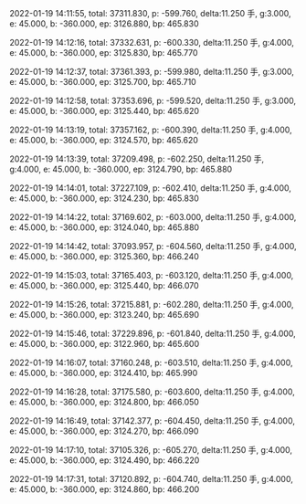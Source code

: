 2022-01-19 14:11:55, total: 37311.830, p: -599.760, delta:11.250 手, g:3.000, e: 45.000, b: -360.000, ep: 3126.880, bp: 465.830

2022-01-19 14:12:16, total: 37332.631, p: -600.330, delta:11.250 手, g:4.000, e: 45.000, b: -360.000, ep: 3125.830, bp: 465.770

2022-01-19 14:12:37, total: 37361.393, p: -599.980, delta:11.250 手, g:3.000, e: 45.000, b: -360.000, ep: 3125.700, bp: 465.710

2022-01-19 14:12:58, total: 37353.696, p: -599.520, delta:11.250 手, g:3.000, e: 45.000, b: -360.000, ep: 3125.440, bp: 465.620

2022-01-19 14:13:19, total: 37357.162, p: -600.390, delta:11.250 手, g:4.000, e: 45.000, b: -360.000, ep: 3124.570, bp: 465.620

2022-01-19 14:13:39, total: 37209.498, p: -602.250, delta:11.250 手, g:4.000, e: 45.000, b: -360.000, ep: 3124.790, bp: 465.880

2022-01-19 14:14:01, total: 37227.109, p: -602.410, delta:11.250 手, g:4.000, e: 45.000, b: -360.000, ep: 3124.230, bp: 465.830

2022-01-19 14:14:22, total: 37169.602, p: -603.000, delta:11.250 手, g:4.000, e: 45.000, b: -360.000, ep: 3124.040, bp: 465.880

2022-01-19 14:14:42, total: 37093.957, p: -604.560, delta:11.250 手, g:4.000, e: 45.000, b: -360.000, ep: 3125.360, bp: 466.240

2022-01-19 14:15:03, total: 37165.403, p: -603.120, delta:11.250 手, g:4.000, e: 45.000, b: -360.000, ep: 3125.440, bp: 466.070

2022-01-19 14:15:26, total: 37215.881, p: -602.280, delta:11.250 手, g:4.000, e: 45.000, b: -360.000, ep: 3123.240, bp: 465.690

2022-01-19 14:15:46, total: 37229.896, p: -601.840, delta:11.250 手, g:4.000, e: 45.000, b: -360.000, ep: 3122.960, bp: 465.600

2022-01-19 14:16:07, total: 37160.248, p: -603.510, delta:11.250 手, g:4.000, e: 45.000, b: -360.000, ep: 3124.410, bp: 465.990

2022-01-19 14:16:28, total: 37175.580, p: -603.600, delta:11.250 手, g:4.000, e: 45.000, b: -360.000, ep: 3124.800, bp: 466.050

2022-01-19 14:16:49, total: 37142.377, p: -604.450, delta:11.250 手, g:4.000, e: 45.000, b: -360.000, ep: 3124.270, bp: 466.090

2022-01-19 14:17:10, total: 37105.326, p: -605.270, delta:11.250 手, g:4.000, e: 45.000, b: -360.000, ep: 3124.490, bp: 466.220

2022-01-19 14:17:31, total: 37120.892, p: -604.740, delta:11.250 手, g:4.000, e: 45.000, b: -360.000, ep: 3124.860, bp: 466.200